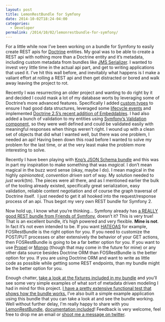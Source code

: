 ```yaml
---
layout: post
title: LemonRestBundle for Symfony
date: 2014-10-02T18:24-04:00
categories:
  - Developer
permalink: /2014/10/02/lemonrestbundle-for-symfony/
---
```

For a little while now I’ve been working on a bundle for Symfony to easily create REST apis for [Doctrine](http://www.doctrine-project.org/projects/orm.html) entities. My goal was to be able to create a REST api with nothing more than a Doctrine entity and it’s metadata, including custom metadata from bundles like [JMS Serializer](http://jmsyst.com/libs/serializer). I wanted to invest very little time in the actual api part, and get to writing applications that used it. I’ve hit this wall before, and inevitably what happens is I make a valiant effort at rolling a REST api and then get distracted or bored and walk away leaving the project to rot.

Recently I was resurrecting an older project and wanting to do right by it and decided I could mask a lot of my database worts by leveraging some of Doctrine’s more advanced features. Specifically I added [custom types](http://doctrine-orm.readthedocs.org/en/latest/cookbook/custom-mapping-types.html) to ensure I had good data structures, leveraged some [lifecycle events](http://doctrine-orm.readthedocs.org/en/latest/reference/events.html) and implemented [Doctrine 2.5’s recent addition of Embeddables](http://doctrine-orm.readthedocs.org/en/latest/tutorials/embeddables.html). I had also added a bunch of validation to my entities using [Symfony’s Validation component](http://symfony.com/doc/current/book/validation.html), so they were well defined and could be validated easily with meaningful responses when things weren't right. I wound up with a clean set of objects that did what I wanted well, but there was one problem, I needed an api! Having been down this road before I wanted to solve my problem for the last time, or at the very least make the problem more interesting to solve.

Recently I have been playing with [Knp’s JSON Schema bundle](https://github.com/KnpLabs/KnpJsonSchemaBundle) and this was in part my inspiration to make something that was _magical_. I don’t mean magical in the buzz word sense (okay, maybe I do). I mean magical in the highly _opinionated_, _convention driven_ sort of way. My solution needed to _just work_(tm). The pieces were all there, and as I mentioned earlier the bulk of the tooling already existed, specifically great serialization, easy validation, reliable content negotiation and of course the graph traversal of Doctrine itself.  I just needed to get it all hooked into the request/response process of an api. Thus begot my very own REST bundle for Symfony 2.

Now hold up, I know what you’re thinking... Symfony already has [a REALLY good REST bundle from Friends of Symfony](https://github.com/FriendsOfSymfony/FOSRestBundle), doesn’t it? This is very true! That is an excellent bundle, it’s high powered and very flexible. **Mine is not**. In fact it’s not even intended to be. If you want [HATEOAS](https://github.com/willdurand/Hateoas) for example, FOSRestBundle is the right option for you. If you need to customize the POST/PUT processes or alter extensively the behavior of your GET actions, then FOSRestBundle is going to be a far better option for you. If you want to use [Propel](http://propelorm.org) or [Mongo](http://doctrine-mongodb-odm.readthedocs.org/en/latest/) (though that may come in the future for mine) or any other data source besides Doctrine ORM than FOSRestBundle is the better option for you. If you are using Doctrine ORM and want to write as little code as possible while getting some REST endpoints, than my bundle might be the better option for you.

Enough chatter, [take a look at the fixtures included in my bundle](https://github.com/stanlemon/rest-bundle/blob/master/Tests/Fixtures/Person.php) and you’ll see some very simple examples of what sort of metadata driven modeling I had in mind for this project. [I have a pretty extensive functional test that shows how the bundle works.](https://github.com/stanlemon/rest-bundle/blob/master/Tests/Controller/RestControllerTest.php) I’ve also built a simple example application using this bundle that you can take a look at and see the bundle working. Well without further delay, I'm really happy to share with you [LemonRestBundle](https://github.com/stanlemon/rest-bundle), [documentation included](https://github.com/stanlemon/rest-bundle/blob/master/Resources/doc/index.md)! Feedback is very welcome, feel free to drop me an email or [shoot me a message on twitter](http://twitter.com/stanlemon).
